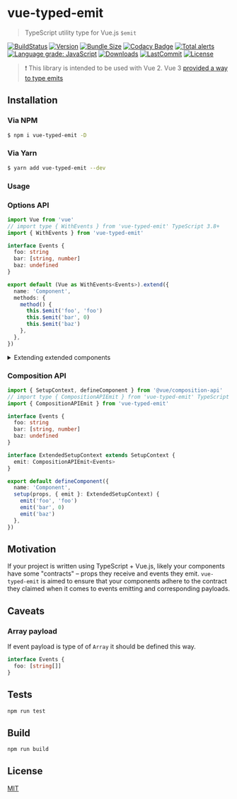 # vue-typed-emit

> TypeScript utility type for Vue.js `$emit`

[![BuildStatus](https://img.shields.io/github/workflow/status/andrewvasilchuk/vue-typed-emit/Integration)](https://github.com/andrewvasilchuk/vue-typed-emit/actions?query=workflow%3AIntegration)
[![Version](https://img.shields.io/npm/v/vue-typed-emit)](https://www.npmjs.com/package/vue-typed-emit)
[![Bundle Size](https://img.shields.io/bundlephobia/minzip/vue-typed-emit)](https://bundlephobia.com/result?p=vue-typed-emit)
[![Codacy Badge](https://app.codacy.com/project/badge/Grade/0a12c2d8dbd44f028aacddb254df983d)](https://www.codacy.com/gh/andrewvasilchuk/vue-typed-emit/dashboard?utm_source=github.com&utm_medium=referral&utm_content=andrewvasilchuk/vue-typed-emit&utm_campaign=Badge_Grade)
[![Total alerts](https://img.shields.io/lgtm/alerts/g/andrewvasilchuk/vue-typed-emit.svg?logo=lgtm&logoWidth=18)](https://lgtm.com/projects/g/andrewvasilchuk/vue-typed-emit/alerts/)
[![Language grade: JavaScript](https://img.shields.io/lgtm/grade/javascript/g/andrewvasilchuk/vue-typed-emit.svg?logo=lgtm&logoWidth=18)](https://lgtm.com/projects/g/andrewvasilchuk/vue-typed-emit/context:javascript)
[![Downloads](https://img.shields.io/npm/dt/vue-typed-emit)](https://www.npmjs.com/package/vue-typed-emit)
[![LastCommit](https://img.shields.io/github/last-commit/andrewvasilchuk/vue-typed-emit)](https://github.com/andrewvasilchuk/vue-typed-emit/commits/master)
[![License](https://img.shields.io/npm/l/vue-typed-emit)](https://github.com/andrewvasilchuk/vue-typed-emit/blob/master/LICENSE)

> ❗ This library is intended to be used with Vue 2. Vue 3 [provided a way to type emits](https://vuejs.org/guide/typescript/composition-api.html#typing-component-emits)

## Installation

### Via NPM

```bash
$ npm i vue-typed-emit -D
```

### Via Yarn

```bash
$ yarn add vue-typed-emit --dev
```

### Usage

### Options API

```ts
import Vue from 'vue'
// import type { WithEvents } from 'vue-typed-emit' TypeScript 3.8+
import { WithEvents } from 'vue-typed-emit'

interface Events {
  foo: string
  bar: [string, number]
  baz: undefined
}

export default (Vue as WithEvents<Events>).extend({
  name: 'Component',
  methods: {
    method() {
      this.$emit('foo', 'foo')
      this.$emit('bar', 0)
      this.$emit('baz')
    },
  },
})
```

<details>
<summary>Extending extended components</summary>

```ts
// YourAwesomeExtendedComponent.vue
// ...

export default Vue.extend({
  // ...
  methods: {
    baz() {},
  },
  // ...
})
```

```ts
// ...
import YourAwesomeExtendedComponent from 'path/to/your/awewsome/extended/component'

export default (YourAwesomeExtendedComponent as WithEvents<
  WithEvents,
  typeof YourAwesomeExtendedComponent
>).extend({})
```

</details>

### Composition API

```ts
import { SetupContext, defineComponent } from '@vue/composition-api'
// import type { CompositionAPIEmit } from 'vue-typed-emit' TypeScript 3.8+
import { CompositionAPIEmit } from 'vue-typed-emit'

interface Events {
  foo: string
  bar: [string, number]
  baz: undefined
}

interface ExtendedSetupContext extends SetupContext {
  emit: CompositionAPIEmit<Events>
}

export default defineComponent({
  name: 'Component',
  setup(props, { emit }: ExtendedSetupContext) {
    emit('foo', 'foo')
    emit('bar', 0)
    emit('baz')
  },
})
```

## Motivation

If your project is written using TypeScript + Vue.js, likely your components have some "contracts" – props they receive and events they emit. `vue-typed-emit` is aimed to ensure that your components adhere to the contract they claimed when it comes to events emitting and corresponding payloads.

## Caveats

### Array payload

If event payload is type of of `Array` it should be defined this way.

```ts
interface Events {
  foo: [string[]]
}
```

## Tests

```bash
npm run test
```

## Build

```bash
npm run build
```

## License

[MIT](http://opensource.org/licenses/MIT)
